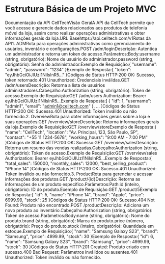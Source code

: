 # Estrutura Básica de um Projeto MVC
Documentação da API CellTechVisão GeralA API da CellTech permite que você acesse e gerencie dados relacionados aos produtos de telefonia móvel da loja, assim como realizar operações administrativas e obter informações gerais da loja.URL Basehttps://api.celltech.com/v1Rotas da API1. ADMRota para operações administrativas como gerenciamento de usuários, inventário e configurações.POST /adm/loginDescrição: Autentica um administrador e retorna um token de acesso.Parâmetros:Body:username (string, obrigatório): Nome de usuário do administrador.password (string, obrigatório): Senha do administrador.Exemplo de Requisição:{
  "username": "admin",
  "password": "1234"
}Exemplo de Resposta:{
  "token": "eyJhbGciOiJIUzI1NiIsInR5..."
}Códigos de Status HTTP:200 OK: Sucesso, token retornado.401 Unauthorized: Credenciais inválidas.GET /adm/usersDescrição: Retorna a lista de usuários administradores.Cabeçalho:Authorization (string, obrigatório): Token de acesso.Exemplo de Requisição:GET /adm/users
Authorization: Bearer eyJhbGciOiJIUzI1NiIsInR5...Exemplo de Resposta:[
  {
    "id": 1,
    "username": "admin1",
    "email": "admin1@celltech.com"
  },
  ...
]Códigos de Status HTTP:200 OK: Sucesso.401 Unauthorized: Token inválido ou não fornecido.2. OverviewRota para obter informações gerais sobre a loja e suas operações.GET /overview/storeDescrição: Retorna informações gerais da loja.Exemplo de Requisição:GET /overview/storeExemplo de Resposta:{
  "name": "CellTech",
  "location": "Av. Principal, 123, São Paulo, SP",
  "contact": "+55 11 1234-5678",
  "working_hours": "9:00 AM - 7:00 PM"
}Códigos de Status HTTP:200 OK: Sucesso.GET /overview/salesDescrição: Retorna um resumo das vendas realizadas.Cabeçalho:Authorization (string, obrigatório): Token de acesso.Exemplo de Requisição:GET /overview/sales
Authorization: Bearer eyJhbGciOiJIUzI1NiIsInR5...Exemplo de Resposta:{
  "total_sales": 150000,
  "monthly_sales": 12000,
  "best_selling_product": "iPhone 14"
}Códigos de Status HTTP:200 OK: Sucesso.401 Unauthorized: Token inválido ou não fornecido.3. ProductRota para gerenciar e acessar informações dos produtos.GET /product/{id}Descrição: Retorna as informações de um produto específico.Parâmetros:Path:id (inteiro, obrigatório): ID do produto.Exemplo de Requisição:GET /product/5Exemplo de Resposta:{
  "id": 5,
  "name": "iPhone 14",
  "brand": "Apple",
  "price": 6999.99,
  "stock": 25
}Códigos de Status HTTP:200 OK: Sucesso.404 Not Found: Produto não encontrado.POST /productDescrição: Adiciona um novo produto ao inventário.Cabeçalho:Authorization (string, obrigatório): Token de acesso.Parâmetros:Body:name (string, obrigatório): Nome do produto.brand (string, obrigatório): Marca do produto.price (número, obrigatório): Preço do produto.stock (inteiro, obrigatório): Quantidade em estoque.Exemplo de Requisição:{
  "name": "Samsung Galaxy S23",
  "brand": "Samsung",
  "price": 4999.99,
  "stock": 30
}Exemplo de Resposta:{
  "id": 6,
  "name": "Samsung Galaxy S23",
  "brand": "Samsung",
  "price": 4999.99,
  "stock": 30
}Códigos de Status HTTP:201 Created: Produto criado com sucesso.400 Bad Request: Parâmetros inválidos ou ausentes.401 Unauthorized: Token inválido ou não fornecido.